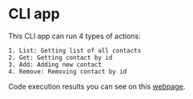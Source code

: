 # CLI app

This CLI app can run 4 types of actions:

    1. List: Getting list of all contacts
    2. Get: Getting contact by id
    3. Add: Adding new contact
    4. Remove: Removing contact by id

Code execution results you can see on this [webpage](https://monosnap.com/list/6469cdadfb94bb5bec918de3).
